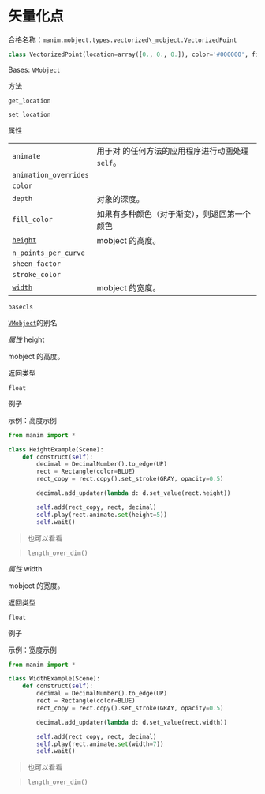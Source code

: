 # 矢量化点

合格名称：`manim.mobject.types.vectorized\_mobject.VectorizedPoint`


```py
class VectorizedPoint(location=array([0., 0., 0.]), color='#000000', fill_opacity=0, stroke_width=0, artificial_width=0.01, artificial_height=0.01, **kwargs)
```

Bases: `VMobject`

方法


`get_location`

`set_location`


属性

|||
|-|-|
`animate`|用于对 的任何方法的应用程序进行动画处理`self`。
`animation_overrides`|
`color`|
`depth`|对象的深度。
`fill_color`|如果有多种颜色（对于渐变），则返回第一个颜色
[`height`]()|mobject 的高度。
`n_points_per_curve`|
`sheen_factor`|
`stroke_color`|
[`width`]()|mobject 的宽度。



`basecls`

[`VMobject`]()的别名

_属性_ height

mobject 的高度。

返回类型

`float`


例子

示例：高度示例

```py
from manim import *

class HeightExample(Scene):
    def construct(self):
        decimal = DecimalNumber().to_edge(UP)
        rect = Rectangle(color=BLUE)
        rect_copy = rect.copy().set_stroke(GRAY, opacity=0.5)

        decimal.add_updater(lambda d: d.set_value(rect.height))

        self.add(rect_copy, rect, decimal)
        self.play(rect.animate.set(height=5))
        self.wait()
```


> 也可以看看

> `length_over_dim()`

_属性_ width

mobject 的宽度。

返回类型

`float`


例子

示例：宽度示例

```py
from manim import *

class WidthExample(Scene):
    def construct(self):
        decimal = DecimalNumber().to_edge(UP)
        rect = Rectangle(color=BLUE)
        rect_copy = rect.copy().set_stroke(GRAY, opacity=0.5)

        decimal.add_updater(lambda d: d.set_value(rect.width))

        self.add(rect_copy, rect, decimal)
        self.play(rect.animate.set(width=7))
        self.wait()
```


> 也可以看看

> `length_over_dim()`
